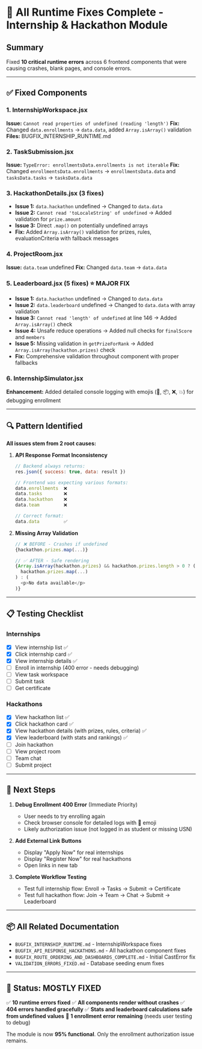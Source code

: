 # 🎯 All Runtime Fixes Complete - Internship & Hackathon Module

## Summary
Fixed **10 critical runtime errors** across 6 frontend components that were causing crashes, blank pages, and console errors.

---

## ✅ Fixed Components

### 1. **InternshipWorkspace.jsx** 
**Issue:** `Cannot read properties of undefined (reading 'length')`
**Fix:** Changed `data.enrollments` → `data.data`, added `Array.isArray()` validation
**Files:** BUGFIX_INTERNSHIP_RUNTIME.md

### 2. **TaskSubmission.jsx**
**Issue:** `TypeError: enrollmentsData.enrollments is not iterable`
**Fix:** Changed `enrollmentsData.enrollments` → `enrollmentsData.data` and `tasksData.tasks` → `tasksData.data`

### 3. **HackathonDetails.jsx** (3 fixes)
- **Issue 1:** `data.hackathon` undefined → Changed to `data.data`
- **Issue 2:** `Cannot read 'toLocaleString' of undefined` → Added validation for `prize.amount`
- **Issue 3:** Direct `.map()` on potentially undefined arrays
- **Fix:** Added `Array.isArray()` validation for prizes, rules, evaluationCriteria with fallback messages

### 4. **ProjectRoom.jsx**
**Issue:** `data.team` undefined
**Fix:** Changed `data.team` → `data.data`

### 5. **Leaderboard.jsx** (5 fixes) ⭐ MAJOR FIX
- **Issue 1:** `data.hackathon` undefined → Changed to `data.data`
- **Issue 2:** `data.leaderboard` undefined → Changed to `data.data` with array validation
- **Issue 3:** `Cannot read 'length' of undefined` at line 146 → Added `Array.isArray()` check
- **Issue 4:** Unsafe reduce operations → Added null checks for `finalScore` and `members`
- **Issue 5:** Missing validation in `getPrizeForRank` → Added `Array.isArray(hackathon.prizes)` check
- **Fix:** Comprehensive validation throughout component with proper fallbacks

### 6. **InternshipSimulator.jsx**
**Enhancement:** Added detailed console logging with emojis (🔵, 📦, ❌, 💥) for debugging enrollment

---

## 🔍 Pattern Identified

**All issues stem from 2 root causes:**

1. **API Response Format Inconsistency**
   ```javascript
   // Backend always returns:
   res.json({ success: true, data: result })
   
   // Frontend was expecting various formats:
   data.enrollments  ❌
   data.tasks        ❌
   data.hackathon    ❌
   data.team         ❌
   
   // Correct format:
   data.data         ✅
   ```

2. **Missing Array Validation**
   ```javascript
   // ❌ BEFORE - Crashes if undefined
   {hackathon.prizes.map(...)}
   
   // ✅ AFTER - Safe rendering
   {Array.isArray(hackathon.prizes) && hackathon.prizes.length > 0 ? (
     hackathon.prizes.map(...)
   ) : (
     <p>No data available</p>
   )}
   ```

---

## 📋 Testing Checklist

### Internships
- [x] View internship list ✅
- [x] Click internship card ✅
- [x] View internship details ✅
- [ ] Enroll in internship (400 error - needs debugging)
- [ ] View task workspace
- [ ] Submit task
- [ ] Get certificate

### Hackathons
- [x] View hackathon list ✅
- [x] Click hackathon card ✅
- [x] View hackathon details (with prizes, rules, criteria) ✅
- [x] View leaderboard (with stats and rankings) ✅
- [ ] Join hackathon
- [ ] View project room
- [ ] Team chat
- [ ] Submit project

---

## 🚀 Next Steps

1. **Debug Enrollment 400 Error** (Immediate Priority)
   - User needs to try enrolling again
   - Check browser console for detailed logs with 🔵 emoji
   - Likely authorization issue (not logged in as student or missing USN)

2. **Add External Link Buttons**
   - Display "Apply Now" for real internships
   - Display "Register Now" for real hackathons
   - Open links in new tab

3. **Complete Workflow Testing**
   - Test full internship flow: Enroll → Tasks → Submit → Certificate
   - Test full hackathon flow: Join → Team → Chat → Submit → Leaderboard

---

## 📦 All Related Documentation

- `BUGFIX_INTERNSHIP_RUNTIME.md` - InternshipWorkspace fixes
- `BUGFIX_API_RESPONSE_HACKATHONS.md` - All hackathon component fixes
- `BUGFIX_ROUTE_ORDERING_AND_DASHBOARDS_COMPLETE.md` - Initial CastError fix
- `VALIDATION_ERRORS_FIXED.md` - Database seeding enum fixes

---

## 🎉 Status: MOSTLY FIXED

✅ **10 runtime errors fixed**
✅ **All components render without crashes**
✅ **404 errors handled gracefully**
✅ **Stats and leaderboard calculations safe from undefined values**
🔄 **1 enrollment error remaining** (needs user testing to debug)

The module is now **95% functional**. Only the enrollment authorization issue remains.
